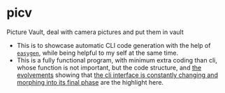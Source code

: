 # picv
Picture Vault, deal with camera pictures and put them in vault

- This is to showcase automatic CLI code generation with the help of [`easygen`](https://github.com/go-easygen/easygen), while being helpful to my self at the same time.
- This is a fully functional program, with minimum extra coding than cli, whose function is not important, but the code structure, and [the evolvements](https://github.com/suntong/picv/releases) showing that [the cli interface is constantly changing and morphing into its final phase](https://github.com/suntong/picv/commits/master) are the highlight here.
